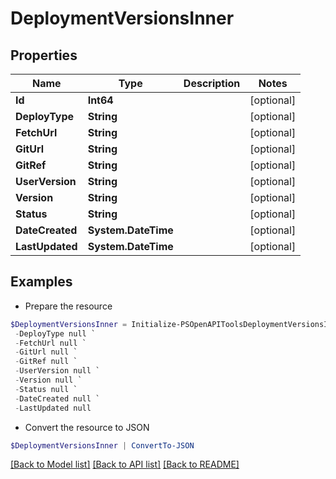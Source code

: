 # DeploymentVersionsInner
## Properties

Name | Type | Description | Notes
------------ | ------------- | ------------- | -------------
**Id** | **Int64** |  | [optional] 
**DeployType** | **String** |  | [optional] 
**FetchUrl** | **String** |  | [optional] 
**GitUrl** | **String** |  | [optional] 
**GitRef** | **String** |  | [optional] 
**UserVersion** | **String** |  | [optional] 
**Version** | **String** |  | [optional] 
**Status** | **String** |  | [optional] 
**DateCreated** | **System.DateTime** |  | [optional] 
**LastUpdated** | **System.DateTime** |  | [optional] 

## Examples

- Prepare the resource
```powershell
$DeploymentVersionsInner = Initialize-PSOpenAPIToolsDeploymentVersionsInner  -Id null `
 -DeployType null `
 -FetchUrl null `
 -GitUrl null `
 -GitRef null `
 -UserVersion null `
 -Version null `
 -Status null `
 -DateCreated null `
 -LastUpdated null
```

- Convert the resource to JSON
```powershell
$DeploymentVersionsInner | ConvertTo-JSON
```

[[Back to Model list]](../README.md#documentation-for-models) [[Back to API list]](../README.md#documentation-for-api-endpoints) [[Back to README]](../README.md)

